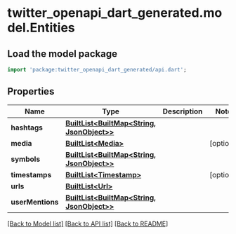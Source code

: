# twitter_openapi_dart_generated.model.Entities

## Load the model package
```dart
import 'package:twitter_openapi_dart_generated/api.dart';
```

## Properties
Name | Type | Description | Notes
------------ | ------------- | ------------- | -------------
**hashtags** | [**BuiltList&lt;BuiltMap&lt;String, JsonObject&gt;&gt;**](BuiltMap.md) |  | 
**media** | [**BuiltList&lt;Media&gt;**](Media.md) |  | [optional] 
**symbols** | [**BuiltList&lt;BuiltMap&lt;String, JsonObject&gt;&gt;**](BuiltMap.md) |  | 
**timestamps** | [**BuiltList&lt;Timestamp&gt;**](Timestamp.md) |  | [optional] 
**urls** | [**BuiltList&lt;Url&gt;**](Url.md) |  | 
**userMentions** | [**BuiltList&lt;BuiltMap&lt;String, JsonObject&gt;&gt;**](BuiltMap.md) |  | 

[[Back to Model list]](../README.md#documentation-for-models) [[Back to API list]](../README.md#documentation-for-api-endpoints) [[Back to README]](../README.md)


